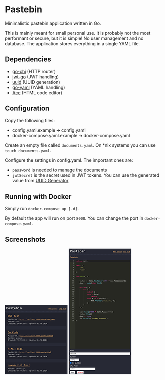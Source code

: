 # Pastebin
Minimalistic pastebin application written in Go.

This is mainly meant for small personal use. It is probably not the most performant or secure, but it is simple! No user management and no database. The application stores everything in a single YAML file.

## Dependencies
- [go-chi](https://github.com/go-chi/chi) (HTTP router)
- [jwt-go](github.com/golang-jwt/jwt/) (JWT handling)
- [uuid](github.com/google/uuid) (UUID generation)
- [go-yaml](gopkg.in/yaml.v3) (YAML handling)
- [Ace](https://ace.c9.io/) (HTML code editor)

## Configuration
 Copy the following files:
- config.yaml.example ➔ config.yaml
- docker-compose.yaml.example ➔ docker-compose.yaml

Create an empty file called `documents.yaml`. On *nix systems you can use `touch documents.yaml`.

Configure the settings in config.yaml. The important ones are:
- `password` is needed to manage the documents
- `jwtSecret` is the secret used in JWT tokens. You can use the generated value from [UUID Generator](https://www.uuidgenerator.net/)

## Running with Docker
Simply run `docker-compose up [-d]`.

By default the app will run on port `8000`. You can change the port in `docker-compose.yaml`.

## Screenshots
[![Pastebin preview](docs/screenshot1-tn.png "List view")](docs/screenshot1.png)
[![Pastebin preview](docs/screenshot2-tn.png "Edit view")](docs/screenshot2.png)